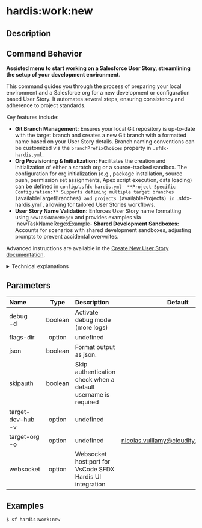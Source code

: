<!-- This file has been generated with command 'sf hardis:doc:plugin:generate'. Please do not update it manually or it may be overwritten -->
# hardis:work:new

## Description


## Command Behavior

**Assisted menu to start working on a Salesforce User Story, streamlining the setup of your development environment.**

This command guides you through the process of preparing your local environment and a Salesforce org for a new development or configuration based User Story. It automates several steps, ensuring consistency and adherence to project standards.

Key features include:

- **Git Branch Management:** Ensures your local Git repository is up-to-date with the target branch and creates a new Git branch with a formatted name based on your User Story details. Branch naming conventions can be customized via the `branchPrefixChoices` property in `.sfdx-hardis.yml`.
- **Org Provisioning & Initialization:** Facilitates the creation and initialization of either a scratch org or a source-tracked sandbox. The configuration for org initialization (e.g., package installation, source push, permission set assignments, Apex script execution, data loading) can be defined in `config/.sfdx-hardis.yml- **Project-Specific Configuration:** Supports defining multiple target branches (`availableTargetBranches`) and projects (`availableProjects`) in `.sfdx-hardis.yml`, allowing for tailored User Stories workflows.
- **User Story Name Validation:** Enforces User Story name formatting using `newTaskNameRegex` and provides examples via `newTaskNameRegexExample- **Shared Development Sandboxes:** Accounts for scenarios with shared development sandboxes, adjusting prompts to prevent accidental overwrites.

Advanced instructions are available in the [Create New User Story documentation](https://sfdx-hardis.cloudity.com/salesforce-ci-cd-create-new-task/).

<details markdown="1">
<summary>Technical explanations</summary>

The command's logic orchestrates various underlying processes:

- **Git Operations:** Utilizes `checkGitClean`, `ensureGitBranch`, `gitCheckOutRemote`, and `git().pull()` to manage Git repository state and branches.
- **Interactive Prompts:** Leverages the `prompts` library to gather user input for User Story type, source types, and User Story names.
- **Configuration Management:** Reads and applies project-specific configurations from `.sfdx-hardis.yml` using `getConfig` and `setConfig- **Org Initialization Utilities:** Calls a suite of utility functions for org setup, including `initApexScripts`, `initOrgData`, `initOrgMetadatas`, `initPermissionSetAssignments`, `installPackages`, and `makeSureOrgIsConnected- **Salesforce CLI Interaction:** Executes Salesforce CLI commands (e.g., `sf config set target-org`, `sf org open`, `sf project delete tracking`) via `execCommand` and `execSfdxJson- **Dynamic Org Selection:** Presents choices for scratch orgs or sandboxes based on project configuration and existing orgs, dynamically calling `ScratchCreate.run` or `SandboxCreate.run` as needed.
- **WebSocket Communication:** Sends refresh status messages via `WebSocketClient.sendRefreshStatusMessage()` to update connected VS Code clients.
</details>


## Parameters

|Name|Type|Description|Default|Required|Options|
|:---|:--:|:----------|:-----:|:------:|:-----:|
|debug<br/>-d|boolean|Activate debug mode (more logs)||||
|flags-dir|option|undefined||||
|json|boolean|Format output as json.||||
|skipauth|boolean|Skip authentication check when a default username is required||||
|target-dev-hub<br/>-v|option|undefined||||
|target-org<br/>-o|option|undefined|nicolas.vuillamy@cloudity.com.playnico|||
|websocket|option|Websocket host:port for VsCode SFDX Hardis UI integration||||

## Examples

```shell
$ sf hardis:work:new
```


